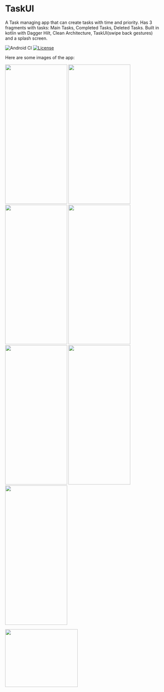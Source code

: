 # TaskUI
A Task managing app that can create tasks with time and priority. Has 3 fragments with tasks: Main Tasks, Completed Tasks, Deleted Tasks.
Built in kotlin with Dagger Hilt, Clean Architecture, TaskUI(swipe back gestures) and a splash screen.

![Android CI](https://github.com/MrRuslanYT/TaskUI/workflows/Android%20CI/badge.svg) [![License](https://img.shields.io/badge/License-Apache%202.0-blue.svg)](https://opensource.org/licenses/Apache-2.0)

Here are some images of the app:

<p float="left">
    <img src="https://raw.githubusercontent.com/MrRuslanYT/TaskUI/develop/.github/images/main-tasks.jpg" width="200" height="449" />
    <img src="https://raw.githubusercontent.com/MrRuslanYT/TaskUI/develop/.github/images/delete-task.jpg" width="200" height="449" />
    <img src="https://raw.githubusercontent.com/MrRuslanYT/TaskUI/develop/.github/images/undo-task.jpg" width="200" height="449" />
    <img src="https://raw.githubusercontent.com/MrRuslanYT/TaskUI/develop/.github/images/completed-tasks.jpg" width="200" height="449" />
    <img src="https://raw.githubusercontent.com/MrRuslanYT/TaskUI/develop/.github/images/drawer-menu.jpg" width="200" height="449" />
    <img src="https://raw.githubusercontent.com/MrRuslanYT/TaskUI/develop/.github/images/create-task.jpg" width="200" height="449" />
    <img src="https://raw.githubusercontent.com/MrRuslanYT/TaskUI/develop/.github/images/settings.jpg" width="200" height="449" />
</p>
<img src="https://raw.githubusercontent.com/MrRuslanYT/TaskUI/develop/.github/images/widget.png" width="234" height="186" />